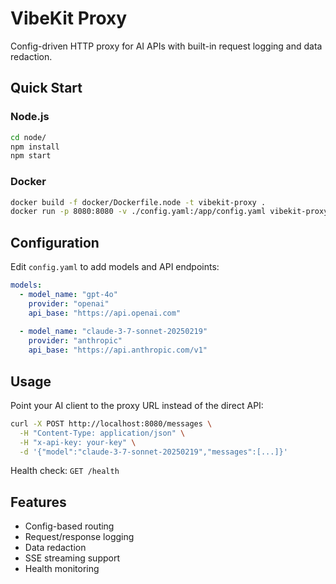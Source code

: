 # VibeKit Proxy

Config-driven HTTP proxy for AI APIs with built-in request logging and data redaction.

## Quick Start

### Node.js

```bash
cd node/
npm install
npm start
```

### Docker

```bash
docker build -f docker/Dockerfile.node -t vibekit-proxy .
docker run -p 8080:8080 -v ./config.yaml:/app/config.yaml vibekit-proxy
```

## Configuration

Edit `config.yaml` to add models and API endpoints:

```yaml
models:
  - model_name: "gpt-4o"
    provider: "openai"
    api_base: "https://api.openai.com"
  
  - model_name: "claude-3-7-sonnet-20250219"
    provider: "anthropic"
    api_base: "https://api.anthropic.com/v1"
```

## Usage

Point your AI client to the proxy URL instead of the direct API:

```bash
curl -X POST http://localhost:8080/messages \
  -H "Content-Type: application/json" \
  -H "x-api-key: your-key" \
  -d '{"model":"claude-3-7-sonnet-20250219","messages":[...]}'
```

Health check: `GET /health`


## Features

- Config-based routing
- Request/response logging
- Data redaction
- SSE streaming support
- Health monitoring